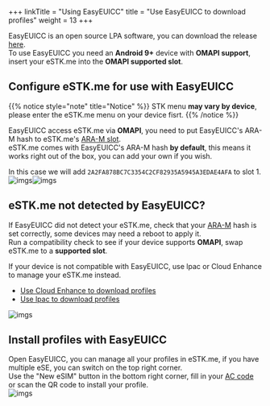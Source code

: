 +++
linkTitle = "Using EasyEUICC"
title = "Use EasyEUICC to download profiles"
weight = 13
+++

EasyEUICC is an open source LPA software, you can download the release [here](https://gitea.angry.im/PeterCxy/OpenEUICC/releases).  
To use EasyEUICC you need an **Android 9+** device with **OMAPI support**, insert your eSTK.me into the **OMAPI supported slot**.

## Configure eSTK.me for use with EasyEUICC

{{% notice style="note" title="Notice" %}}
STK menu **may vary by device**, please enter the eSTK.me menu on your device fisrt.
{{% /notice %}}

EasyEUICC access eSTK.me via **OMAPI**, you need to put EasyEUICC's ARA-M hash to eSTK.me's [ARA-M slot](/stk/settings/ara-m).  
eSTK.me comes with EasyEUICC's ARA-M hash **by default**, this means it works right out of the box, you can add your own if you wish.  

In this case we will add `2A2FA878BC7C3354C2CF82935A5945A3EDAE4AFA` to slot 1.
![imgs](01.png?height=30vh&classes=inline)![imgs](02.png?height=30vh&classes=inline)

## eSTK.me not detected by EasyEUICC?

If EasyEUICC did not detect your eSTK.me, check that your [ARA-M](/stk/settings/ara-m) hash is set correctly, some devices may need a reboot to apply it.  
Run a compatibility check to see if your device supports **OMAPI**, swap eSTK.me to a **supported slot**.  

If your device is not compatible with EasyEUICC, use lpac or Cloud Enhance to manage your eSTK.me instead.  

- [Use Cloud Enhance to download profiles](/manual/download/cloud-enhance)
- [Use lpac to download profiles](/manual/download/lpac)

![imgs](03.png?classes=inline)

## Install profiles with EasyEUICC

Open EasyEUICC, you can manage all your profiles in eSTK.me, if you have multiple eSE, you can switch on the top right corner.  
Use the "New eSIM" button in the bottom right corner, fill in your [AC code](/manual/activation-code) or scan the QR code to install your profile.  
![imgs](04.png?classes=inline)
